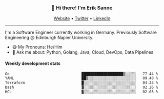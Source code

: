 <h3 align="center">👋 Hi there! I'm Erik Sanne</h3>
<p align="center">
  <a href="https://eriksanne.com">Website</a> •
  <a href="https://twitter.com/ErikKonradSanne">Twitter</a> •
  <a href="https://www.linkedin.com/in/eriksanne/">LinkedIn</a>
</p>

---
I'm a Software Engineer currently working in Germany. Previously Software Engineering @ Edinburgh Napier University.

- 😄 My Pronouns: He/Him
- 💬 Ask me about: Python, Golang, Java, Cloud, DevOps, Data Pipelines

<h4>Weekly development stats</h4>
<!--START_SECTION:waka-->

```txt
Go                                 ███████████████████▒░░░░░   77.44 %
YAML                               ██▒░░░░░░░░░░░░░░░░░░░░░░   09.48 %
Terraform                          █░░░░░░░░░░░░░░░░░░░░░░░░   04.33 %
Bash                               ▓░░░░░░░░░░░░░░░░░░░░░░░░   02.26 %
HCL                                ▓░░░░░░░░░░░░░░░░░░░░░░░░   02.03 %
```

<!--END_SECTION:waka-->
